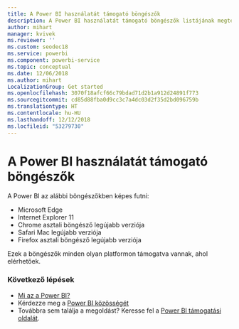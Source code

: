 ```yaml
---
title: A Power BI használatát támogató böngészők
description: A Power BI használatát támogató böngészők listájának megtekintése
author: mihart
manager: kvivek
ms.reviewer: ''
ms.custom: seodec18
ms.service: powerbi
ms.component: powerbi-service
ms.topic: conceptual
ms.date: 12/06/2018
ms.author: mihart
LocalizationGroup: Get started
ms.openlocfilehash: 3070f18afcf66c79bdad71d2b1a912d24891f773
ms.sourcegitcommit: cd85d88fba0d9cc3c7a4dc03d2f35d2bd096759b
ms.translationtype: HT
ms.contentlocale: hu-HU
ms.lasthandoff: 12/12/2018
ms.locfileid: "53279730"
---
```

# <a name="supported-browsers-for-power-bi"></a>A Power BI használatát támogató böngészők
A Power BI az alábbi böngészőkben képes futni:

* Microsoft Edge
* Internet Explorer 11
* Chrome asztali böngésző legújabb verziója
* Safari Mac legújabb verziója
* Firefox asztali böngésző legújabb verziója

Ezek a böngészők minden olyan platformon támogatva vannak, ahol elérhetőek.

### <a name="next-steps"></a>Következő lépések
* [Mi az a Power BI?](../power-bi-overview.md)
* Kérdezze meg a [Power BI közösségét](http://community.powerbi.com/)
* Továbbra sem találja a megoldást? Keresse fel a [Power BI támogatási oldalát](https://powerbi.microsoft.com/support/).

